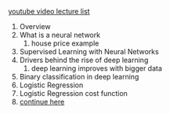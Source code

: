 [youtube video lecture list](https://www.youtube.com/watch?v=7PiK4wtfvbA&list=PLBAGcD3siRDguyYYzhVwZ3tLvOyyG5k6K)

1. Overview
2. What is a neural network
   1. house price example
3. Supervised Learning with Neural Networks
4. Drivers behind the rise of deep learning
   1. deep learning improves with bigger data
5. Binary classification in deep learning
6. Logistic Regression
7. Logistic Regression cost function
8. [continue here](https://www.youtube.com/watch?v=8zUqnc4PqOY&index=8&list=PLBAGcD3siRDguyYYzhVwZ3tLvOyyG5k6K)
